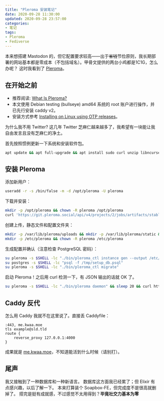 ```yaml
---
title: "Pleroma 安装笔记"
date: 2020-09-28 11:30:00
updated: 2020-09-28 23:57:00
categories:
- 笔记
tags:
- Pleroma
- Fediverse
---
```

本来想搭建 Mastodon 的，但它配置要求较高——出于~~省钱~~节俭原则，我长期部署的网站基本都是零成本（不包括域名）。甲骨文提供的两台小鸡都是1C1G，怎么办呢？
这时我看到了 [Pleroma](https://pleroma.social/)。<!-- more -->

## 在开始之前

- 推荐阅读: [What Is Pleroma?](https://blog.soykaf.com/post/what-is-pleroma/)
- 本文使用 Debian testing (bullseye) amd64 系统的 root 账户进行操作，并已先行安装 caddy v2。
- 安装方式参考 [Installing on Linux using OTP releases](https://docs-develop.pleroma.social/backend/installation/otp_en)。

为什么我不用 Twitter? 这几年 Twitter 芝麻仁越来越多了，我希望有一块能让我自由发言且没有芝麻仁的净土。

首先按照惯例更新一下系统和安装软件包。

```bash
apt update && apt full-upgrade && apt install sudo curl unzip libncurses5 postgresql postgresql-contrib
```

## 安装 Pleroma

添加新用户：

```bash
useradd -r -s /bin/false -m -d /opt/pleroma -U pleroma
```

下载并安装：

```bash
mkdir -p /opt/pleroma && chown -R pleroma /opt/pleroma
curl 'https://git.pleroma.social/api/v4/projects/2/jobs/artifacts/stable/download?job=amd64' -o /tmp/pleroma.zip && unzip /tmp/pleroma.zip -d /tmp/ && mv /tmp/release/* /opt/pleroma && rmdir /tmp/release && rm /tmp/pleroma.zip
```

创建上传，静态文件和配置文件夹：

```bash
mkdir -p /var/lib/pleroma/uploads && mkdir -p /var/lib/pleroma/static && chown -R pleroma /var/lib/pleroma
mkdir -p /etc/pleroma && chown -R pleroma /etc/pleroma
```

生成配置并确认（注意检查 PostgreSQL 密码）：

```bash
su pleroma -s $SHELL -lc "./bin/pleroma_ctl instance gen --output /etc/pleroma/config.exs --output-psql /tmp/setup_db.psql"
su postgres -s $SHELL -lc "psql -f /tmp/setup_db.psql"
su pleroma -s $SHELL -lc "./bin/pleroma_ctl migrate"
```

启动 Pleroma！之后用 curl 检测一下，有 JSON 输出的话就 OK 了。

```bash
su pleroma -s $SHELL -lc "./bin/pleroma daemon" && sleep 20 && curl http://localhost:4000/api/v1/instance
```

## Caddy 反代

怎么用 Caddy 我就不在这里说了。直接丢 Caddyfile：

```plain
:443, me.kwaa.moe
tls example@sld.tld
route {
    reverse_proxy 127.0.0.1:4000
}
```

成果就是 [me.kwaa.moe](https://me.kwaa.moe)，不知道能活到什么时候（请别打）。

## 尾声

我又接触到了一种数据库和一种新语言。
数据库这方面我已经累了；但 Elixir 有点感兴趣，以后了解一下。
本来打算装个 Soapbox-FE，但完成度不是很高就删掉了。
搭完是挺有成就感，不过感觉不太用得到？**毕竟社交力基本为零**

